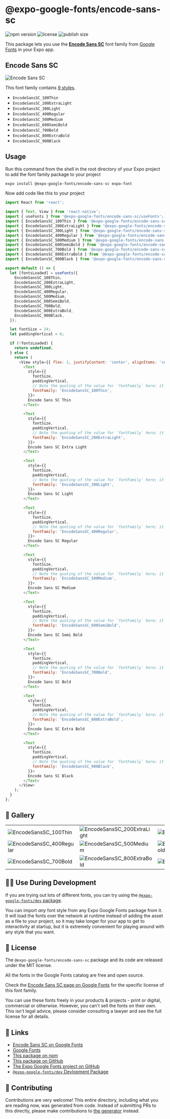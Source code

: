 # @expo-google-fonts/encode-sans-sc

![npm version](https://flat.badgen.net/npm/v/@expo-google-fonts/encode-sans-sc)
![license](https://flat.badgen.net/github/license/expo/google-fonts)
![publish size](https://flat.badgen.net/packagephobia/install/@expo-google-fonts/encode-sans-sc)

This package lets you use the [**Encode Sans SC**](https://fonts.google.com/specimen/Encode+Sans+SC) font family from [Google Fonts](https://fonts.google.com/) in your Expo app.

## Encode Sans SC

![Encode Sans SC](./font-family.png)

This font family contains [9 styles](#-gallery).

- `EncodeSansSC_100Thin`
- `EncodeSansSC_200ExtraLight`
- `EncodeSansSC_300Light`
- `EncodeSansSC_400Regular`
- `EncodeSansSC_500Medium`
- `EncodeSansSC_600SemiBold`
- `EncodeSansSC_700Bold`
- `EncodeSansSC_800ExtraBold`
- `EncodeSansSC_900Black`

## Usage

Run this command from the shell in the root directory of your Expo project to add the font family package to your project
```sh
expo install @expo-google-fonts/encode-sans-sc expo-font
```

Now add code like this to your project
```js
import React from 'react';

import { Text, View } from 'react-native';
import { useFonts } from '@expo-google-fonts/encode-sans-sc/useFonts';
import { EncodeSansSC_100Thin } from '@expo-google-fonts/encode-sans-sc/100Thin';
import { EncodeSansSC_200ExtraLight } from '@expo-google-fonts/encode-sans-sc/200ExtraLight';
import { EncodeSansSC_300Light } from '@expo-google-fonts/encode-sans-sc/300Light';
import { EncodeSansSC_400Regular } from '@expo-google-fonts/encode-sans-sc/400Regular';
import { EncodeSansSC_500Medium } from '@expo-google-fonts/encode-sans-sc/500Medium';
import { EncodeSansSC_600SemiBold } from '@expo-google-fonts/encode-sans-sc/600SemiBold';
import { EncodeSansSC_700Bold } from '@expo-google-fonts/encode-sans-sc/700Bold';
import { EncodeSansSC_800ExtraBold } from '@expo-google-fonts/encode-sans-sc/800ExtraBold';
import { EncodeSansSC_900Black } from '@expo-google-fonts/encode-sans-sc/900Black';

export default () => {
  let [fontsLoaded] = useFonts({
    EncodeSansSC_100Thin,
    EncodeSansSC_200ExtraLight,
    EncodeSansSC_300Light,
    EncodeSansSC_400Regular,
    EncodeSansSC_500Medium,
    EncodeSansSC_600SemiBold,
    EncodeSansSC_700Bold,
    EncodeSansSC_800ExtraBold,
    EncodeSansSC_900Black,
  });

  let fontSize = 24;
  let paddingVertical = 6;

  if (!fontsLoaded) {
    return undefined;
  } else {
    return (
      <View style={{ flex: 1, justifyContent: 'center', alignItems: 'center' }}>
        <Text
          style={{
            fontSize,
            paddingVertical,
            // Note the quoting of the value for `fontFamily` here; it expects a string!
            fontFamily: 'EncodeSansSC_100Thin',
          }}>
          Encode Sans SC Thin
        </Text>

        <Text
          style={{
            fontSize,
            paddingVertical,
            // Note the quoting of the value for `fontFamily` here; it expects a string!
            fontFamily: 'EncodeSansSC_200ExtraLight',
          }}>
          Encode Sans SC Extra Light
        </Text>

        <Text
          style={{
            fontSize,
            paddingVertical,
            // Note the quoting of the value for `fontFamily` here; it expects a string!
            fontFamily: 'EncodeSansSC_300Light',
          }}>
          Encode Sans SC Light
        </Text>

        <Text
          style={{
            fontSize,
            paddingVertical,
            // Note the quoting of the value for `fontFamily` here; it expects a string!
            fontFamily: 'EncodeSansSC_400Regular',
          }}>
          Encode Sans SC Regular
        </Text>

        <Text
          style={{
            fontSize,
            paddingVertical,
            // Note the quoting of the value for `fontFamily` here; it expects a string!
            fontFamily: 'EncodeSansSC_500Medium',
          }}>
          Encode Sans SC Medium
        </Text>

        <Text
          style={{
            fontSize,
            paddingVertical,
            // Note the quoting of the value for `fontFamily` here; it expects a string!
            fontFamily: 'EncodeSansSC_600SemiBold',
          }}>
          Encode Sans SC Semi Bold
        </Text>

        <Text
          style={{
            fontSize,
            paddingVertical,
            // Note the quoting of the value for `fontFamily` here; it expects a string!
            fontFamily: 'EncodeSansSC_700Bold',
          }}>
          Encode Sans SC Bold
        </Text>

        <Text
          style={{
            fontSize,
            paddingVertical,
            // Note the quoting of the value for `fontFamily` here; it expects a string!
            fontFamily: 'EncodeSansSC_800ExtraBold',
          }}>
          Encode Sans SC Extra Bold
        </Text>

        <Text
          style={{
            fontSize,
            paddingVertical,
            // Note the quoting of the value for `fontFamily` here; it expects a string!
            fontFamily: 'EncodeSansSC_900Black',
          }}>
          Encode Sans SC Black
        </Text>
      </View>
    );
  }
};

```

## 🔡 Gallery


||||
|-|-|-|
|![EncodeSansSC_100Thin](./EncodeSansSC_100Thin.ttf.png)|![EncodeSansSC_200ExtraLight](./EncodeSansSC_200ExtraLight.ttf.png)|![EncodeSansSC_300Light](./EncodeSansSC_300Light.ttf.png)||
|![EncodeSansSC_400Regular](./EncodeSansSC_400Regular.ttf.png)|![EncodeSansSC_500Medium](./EncodeSansSC_500Medium.ttf.png)|![EncodeSansSC_600SemiBold](./EncodeSansSC_600SemiBold.ttf.png)||
|![EncodeSansSC_700Bold](./EncodeSansSC_700Bold.ttf.png)|![EncodeSansSC_800ExtraBold](./EncodeSansSC_800ExtraBold.ttf.png)|![EncodeSansSC_900Black](./EncodeSansSC_900Black.ttf.png)||


## 👩‍💻 Use During Development

If you are trying out lots of different fonts, you can try using the [`@expo-google-fonts/dev` package](https://github.com/expo/google-fonts/tree/master/font-packages/dev#readme).

You can import *any* font style from any Expo Google Fonts package from it. It will load the fonts
over the network at runtime instead of adding the asset as a file to your project, so it may take longer
for your app to get to interactivity at startup, but it is extremely convenient
for playing around with any style that you want.

## 📖 License

The `@expo-google-fonts/encode-sans-sc` package and its code are released under the MIT license.

All the fonts in the Google Fonts catalog are free and open source.

Check the [Encode Sans SC page on Google Fonts](https://fonts.google.com/specimen/Encode+Sans+SC) for the specific license of this font family.

You can use these fonts freely in your products & projects - print or digital, commercial or otherwise. However, you can't sell the fonts on their own. This isn't legal advice, please consider consulting a lawyer and see the full license for all details.

## 🔗 Links

- [Encode Sans SC on Google Fonts](https://fonts.google.com/specimen/Encode+Sans+SC)
- [Google Fonts](https://fonts.google.com/)
- [This package on npm](https://www.npmjs.com/package/@expo-google-fonts/encode-sans-sc)
- [This package on GitHub](https://github.com/expo/google-fonts/tree/master/font-packages/encode-sans-sc)
- [The Expo Google Fonts project on GitHub](https://github.com/expo/google-fonts)
- [`@expo-google-fonts/dev` Devlopment Package](https://github.com/expo/google-fonts/tree/master/font-packages/dev)

## 🤝 Contributing

Contributions are very welcome! This entire directory, including what you are reading now, was generated from code. Instead of submitting PRs to this directly, please make contributions to [the generator](https://github.com/expo/google-fonts/tree/master/packages/generator) instead.
